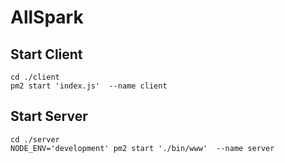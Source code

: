 # AllSpark

## Start Client

```
cd ./client
pm2 start 'index.js'  --name client
```

## Start Server

```
cd ./server
NODE_ENV='development' pm2 start './bin/www'  --name server
```